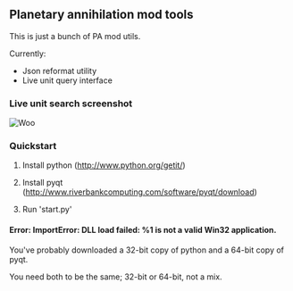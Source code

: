 ## Planetary annihilation mod tools

This is just a bunch of PA mod utils.

Currently:

- Json reformat utility
- Live unit query interface

### Live unit search screenshot

![Woo](https://raw.github.com/shadowmint/pau/master/imgs/example.png) 

### Quickstart

1) Install python (http://www.python.org/getit/)

2) Install pyqt (http://www.riverbankcomputing.com/software/pyqt/download)

3) Run 'start.py'


#### Error: ImportError: DLL load failed: %1 is not a valid Win32 application.

You've probably downloaded a 32-bit copy of python and a 64-bit copy of pyqt.

You need both to be the same; 32-bit or 64-bit, not a mix.
